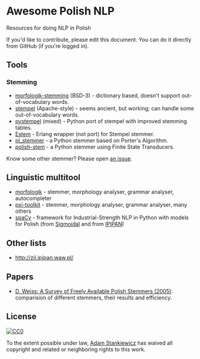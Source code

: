 # Awesome Polish NLP

Resources for doing NLP in Polish

If you'd like to contribute, please edit this document. You can do it directly from GitHub (if you're logged in).

## Tools

### Stemming

- [morfologik-stemming](https://github.com/morfologik/morfologik-stemming) (BSD-3) - dictionary based, doesn't support out-of-vocabulary words.
- [stempel](http://www.getopt.org/stempel/) (Apache-style) - seems ancient, but working; can handle some out-of-vocabulary words.
- [pystempel](https://github.com/dzieciou/pystempel) (mixed) - Python port of stempel with improved stemming tables.
- [Estem](https://github.com/arcusfelis/estem) - Erlang wrapper (not port) for Stempel stemmer.
- [pl_stemmer](https://github.com/Tutanchamon/pl_stemmer) - a Python stemmer based on Porter's Algorithm.
- [polish-stem](https://github.com/eugeniashurko/polish-stem) - a Python stemmer using Finite State Transducers.


Know some other stemmer? Please open [an issue](https://github.com/sheerun/awesome-polish-nlp/issues).

## Linguistic multitool

- [morfologik](http://morfologik.blogspot.com/) - stemmer, morphology analyser, grammar analyser, autocompleter
- [psi-toolkit](https://github.com/skorzewski/psi-toolkit) - stemmer, morphology analyser, grammar analyser, many others
- [spaCy](https://spacy.io/) - framework for Industrial-Strength NLP in Python with models for Polish (from [Sigmoidal](http://spacypl.sigmoidal.io) and from [IPIPAN](https://github.com/ipipan/spacy-pl))


## Other lists

- http://zil.ipipan.waw.pl/

## Papers

 - [D. Weiss: A Survey of Freely Available Polish Stemmers (2005)](http://www.cs.put.poznan.pl/dweiss/site/publications/download/ltc_092_weiss_2.pdf): comparision of different stemmers, their results and efficiency.

## License

[![CC0](http://mirrors.creativecommons.org/presskit/buttons/88x31/svg/cc-zero.svg)](https://creativecommons.org/publicdomain/zero/1.0/)

To the extent possible under law, [Adam Stankiewicz](https://sheerun.net) has waived all copyright and related or neighboring rights to this work.
